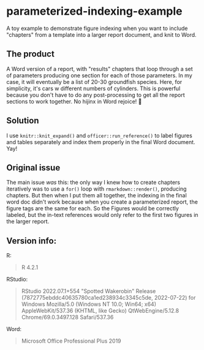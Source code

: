 # parameterized-indexing-example

A toy example to demonstrate figure indexing when you want to include "chapters" from a template into a larger report document, and knit to Word. 

## The product
A Word version of a report, with "results" chapters that loop through a set of parameters producing one section for each of those parameters. In my case, it will eventually be a list of 20-30 groundfish species. Here, for simplicity, it's cars w different numbers of cylinders. This is powerful because you don't have to do any post-processing to get all the report sections to work together. No hijinx in Word rejoice! :tada:


## Solution
I use `knitr::knit_expand()` and `officer::run_reference()` to label figures and tables separately and index them properly in the final Word document. Yay! 


## Original issue
The main issue *was* this: the only way I knew how to create chapters iteratively was to use a `for()` loop with `rmarkdown::render()`, producing chapters. But then when I put them all together, the indexing in the final word doc didn't work because when you create a parameterized report, the figure tags are the same for each. So the Figures would be correctly labeled, but the in-text references would only refer to the first two figures in the larger report.


## Version info: 

R: 
> R 4.2.1

RStudio: 
> RStudio 2022.07.1+554 "Spotted Wakerobin" Release
(7872775ebddc40635780ca1ed238934c3345c5de, 2022-07-22) for Windows
Mozilla/5.0 (Windows NT 10.0; Win64; x64) AppleWebKit/537.36 (KHTML, like Gecko)
QtWebEngine/5.12.8 Chrome/69.0.3497.128 Safari/537.36


Word: 
> Microsoft Office Professional Plus 2019
